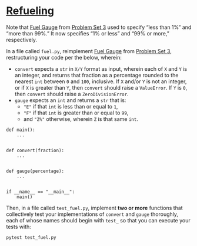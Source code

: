 # [Refueling](https://cs50.harvard.edu/python/2022/psets/5/test_fuel/#refueling)

Note that [Fuel Gauge](https://cs50.harvard.edu/python/2022/psets/3/fuel/) from [Problem Set 3](https://cs50.harvard.edu/python/2022/psets/3/) used to specify “less than 1%” and “more than 99%.” It now specifies “1% or less” and “99% or more,” respectively.

In a file called `fuel.py`, reimplement [Fuel Gauge](https://cs50.harvard.edu/python/2022/psets/3/fuel/) from [Problem Set 3](https://cs50.harvard.edu/python/2022/psets/3/), restructuring your code per the below, wherein:

- `convert` expects a `str` in `X/Y` format as input, wherein each of `X` and `Y` is an integer, and returns that fraction as a percentage rounded to the nearest `int` between `0` and `100`, inclusive. If `X` and/or `Y` is not an integer, or if `X` is greater than `Y`, then `convert` should raise a `ValueError`. If `Y` is `0`, then `convert` should raise a `ZeroDivisionError`.
- `gauge` expects an `int` and returns a `str` that is:
  - `"E"` if that `int` is less than or equal to `1`,
  - `"F"` if that `int` is greater than or equal to `99`,
  - and `"Z%"` otherwise, wherein `Z` is that same `int`.

```
def main():
    ...


def convert(fraction):
    ...


def gauge(percentage):
    ...


if __name__ == "__main__":
    main()

```

Then, in a file called `test_fuel.py`, implement **two or more** functions that collectively test your implementations of `convert` and `gauge` thoroughly, each of whose names should begin with `test_` so that you can execute your tests with:

```
pytest test_fuel.py
```
